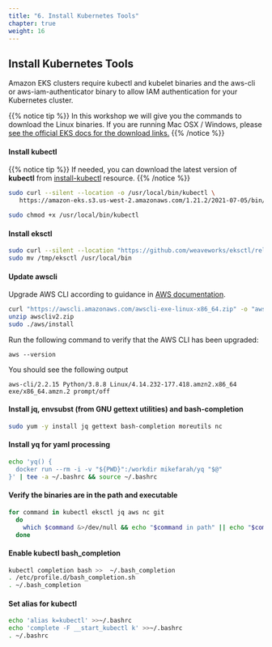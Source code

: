 ```yaml
---
title: "6. Install Kubernetes Tools"
chapter: true
weight: 16
---
```

## Install Kubernetes Tools

Amazon EKS clusters require kubectl and kubelet binaries and the aws-cli or aws-iam-authenticator
binary to allow IAM authentication for your Kubernetes cluster.

{{% notice tip %}}
In this workshop we will give you the commands to download the Linux
binaries. If you are running Mac OSX / Windows, please [see the official EKS docs
for the download links.](https://docs.aws.amazon.com/eks/latest/userguide/getting-started.html)
{{% /notice %}}

#### Install kubectl

{{% notice tip %}}
If needed, you can download the latest version of **kubectl** from [install-kubectl](https://docs.aws.amazon.com/eks/latest/userguide/install-kubectl.html) resource.
{{% /notice %}}

```bash
sudo curl --silent --location -o /usr/local/bin/kubectl \
   https://amazon-eks.s3.us-west-2.amazonaws.com/1.21.2/2021-07-05/bin/linux/amd64/kubectl

sudo chmod +x /usr/local/bin/kubectl
```

#### Install eksctl

```bash
sudo curl --silent --location "https://github.com/weaveworks/eksctl/releases/latest/download/eksctl_$(uname -s)_amd64.tar.gz" | tar xz -C /tmp
sudo mv /tmp/eksctl /usr/local/bin
```

#### Update awscli

Upgrade AWS CLI according to guidance in [AWS documentation](https://docs.aws.amazon.com/cli/latest/userguide/install-linux.html).

```bash
curl "https://awscli.amazonaws.com/awscli-exe-linux-x86_64.zip" -o "awscliv2.zip"
unzip awscliv2.zip
sudo ./aws/install
```

Run the following command to verify that the AWS CLI has been upgraded:

```
aws --version
```

You should see the following output

```
aws-cli/2.2.15 Python/3.8.8 Linux/4.14.232-177.418.amzn2.x86_64 exe/x86_64.amzn.2 prompt/off
```

#### Install jq, envsubst (from GNU gettext utilities) and bash-completion

```bash
sudo yum -y install jq gettext bash-completion moreutils nc
```

#### Install yq for yaml processing

```bash
echo 'yq() {
  docker run --rm -i -v "${PWD}":/workdir mikefarah/yq "$@"
}' | tee -a ~/.bashrc && source ~/.bashrc
```

#### Verify the binaries are in the path and executable

```bash
for command in kubectl eksctl jq aws nc git
  do
    which $command &>/dev/null && echo "$command in path" || echo "$command NOT FOUND"
  done
```

#### Enable kubectl bash_completion

```bash
kubectl completion bash >>  ~/.bash_completion
. /etc/profile.d/bash_completion.sh
. ~/.bash_completion
```

#### Set alias for kubectl

```bash
echo 'alias k=kubectl' >>~/.bashrc
echo 'complete -F __start_kubectl k' >>~/.bashrc
. ~/.bashrc
```


